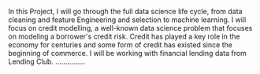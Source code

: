 
In this Project, I will go through the full data science life cycle, from data cleaning and feature Engineering and selection to machine learning. I will focus on credit modelling, a well-known data science problem that focuses on modeling a borrower's credit risk. Credit has played a key role in the economy for centuries and some form of credit has existed since the beginning of commerce. I will be working with financial lending data from Lending Club. ...............
